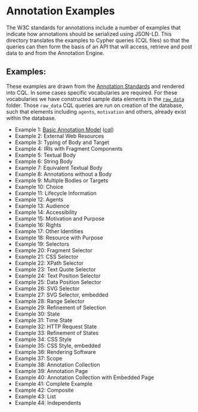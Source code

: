 # Annotation Examples

The W3C standards for annotations include a number of examples that indicate how annotations should be serialized using JSON-LD.  This directory translates the examples to Cypher queries (CQL files) so that the queries can then form the basis of an API that will access, retrieve and post data to and from the Annotation Engine.

## Examples:

These examples are drawn from the [Annotation Standards]() and rendered into CQL.  In some cases specific vocabularies are required.  For these vocabularies we have constructed sample data elements in the [`raw_data`](../raw_data) folder.  Those `raw_data` CQL queries are run on creation of the database, such that elements including `agents`, `motivation` and others, already exist within the database.

  * Example 1: [Basic Annotation Model](https://www.w3.org/TR/annotation-model/#annotations) ([cql](example1.cql))
  * Example 2: External Web Resources
  * Example 3: Typing of Body and Target
  * Example 4: IRIs with Fragment Components
  * Example 5: Textual Body
  * Example 6: String Body
  * Example 7: Equivalent Textual Body
  * Example 8: Annotations without a Body
  * Example 9: Multiple Bodies or Targets
  * Example 10: Choice
  * Example 11: Lifecycle Information
  * Example 12: Agents
  * Example 13: Audience
  * Example 14: Accessibility
  * Example 15: Motivation and Purpose
  * Example 16: Rights
  * Example 17: Other Identities
  * Example 18: Resource with Purpose
  * Example 19: Selectors
  * Example 20: Fragment Selector
  * Example 21: CSS Selector
  * Example 22: XPath Selector
  * Example 23: Text Quote Selector
  * Example 24: Text Position Selector
  * Example 25: Data Position Selector
  * Example 26: SVG Selector
  * Example 27: SVG Selector, embedded
  * Example 28: Range Selector
  * Example 29: Refinement of Selection
  * Example 30: State
  * Example 31: Time State
  * Example 32: HTTP Request State
  * Example 33: Refinement of States
  * Example 34: CSS Style
  * Example 35: CSS Style, embedded
  * Example 36: Rendering Software
  * Example 37: Scope
  * Example 38: Annotation Collection
  * Example 39: Annotation Page
  * Example 40: Annotation Collection with Embedded Page
  * Example 41: Complete Example
  * Example 42: Composite
  * Example 43: List
  * Example 44: Independents
